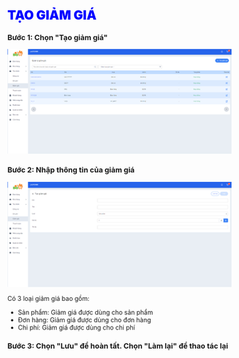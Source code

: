 # <span style= "color: blue; font-weight:900;"> TẠO GIẢM GIÁ </span>

### **Bước 1: Chọn "Tạo giảm giá"**

![](../images/Cost/creategg1.png)

### **Bước 2: Nhập thông tin của giảm giá**

![](../images/Cost/creategg2.png)

Có 3 loại giảm giá bao gồm:

- Sản phẩm: Giảm giá được dùng cho sản phẩm
- Đơn hàng: Giảm giá được dùng cho đơn hàng
- Chi phí: Giảm giá được dùng cho chi phí

### **Bước 3: Chọn "Lưu" để hoàn tất. Chọn "Làm lại" để thao tác lại**